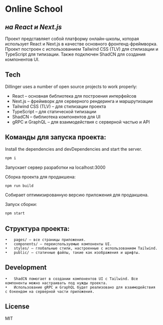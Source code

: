 # Online School

## _на React и Next.js_

Проект представляет собой платформу онлайн-школы, которая использует React и Next.js в качестве основного фронтенд-фреймворка. Проект построен с использованием Tailwind CSS (TLV) для стилизации и TypeScript для типизации. Также подключен ShadCN для создания компонентов UI.

## Tech

Dillinger uses a number of open source projects to work properly:

-   React – основная библиотека для построения интерфейсов
-   Next.js – фреймворк для серверного рендеринга и маршрутизации
-   Tailwind CSS (TLV) – для стилизации проекта
-   TypeScript – для статической типизации
-   ShadCN – библиотека компонентов для UI
-   gRPC и GraphQL – для взаимодействия с серверной частью и API

## Команды для запуска проекта:

Install the dependencies and devDependencies and start the server.

```sh
npm i
```

Запускает сервер разработки на localhost:3000

Сборка проекта для продакшена:

```sh
npm run build
```

Собирает оптимизированную версию приложения для продакшена.

Запуск сборки:

```sh
npm start
```

## Структура проекта:

    •   pages/ – все страницы приложения.
    •	components/ – переиспользуемые компоненты UI.
    •	styles/ – глобальные стили, настроенные с использованием Tailwind.
    •	public/ – статичные файлы, такие как изображения и шрифты.

## Development

    •	ShadCN помогает в создании компонентов UI с Tailwind. Все компоненты можно настраивать под нужды проекта.
    •	Использование gRPC и GraphQL будет реализовано для взаимодействия с бэкендом на серверной части приложения.

## License

MIT

[//]: # "These are reference links used in the body of this note and get stripped out when the markdown processor does its job. There is no need to format nicely because it shouldn't be seen. Thanks SO - http://stackoverflow.com/questions/4823468/store-comments-in-markdown-syntax"
